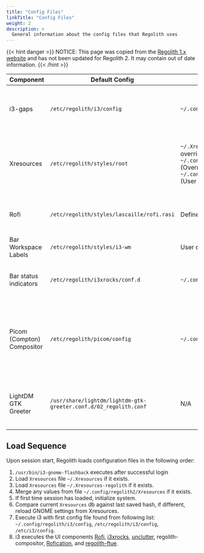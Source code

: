 ```yaml
---
title: "Config Files"
linkTitle: "Config Files"
weight: 2
description: >
  General information about the config files that Regolith uses
---
```


{{< hint danger >}}
NOTICE: This page was copied from the [Regolith 1.x website](https://regolith-linux.org) and has not been updated for Regolith 2.  It may contain out of date information.
{{< /hint >}}

| **Component**              | **Default Config**                                               | **User Config**                                                                                                                              | **Notes**                                                                                                       |
| -------------------------- | ---------------------------------------------------------------- | -------------------------------------------------------------------------------------------------------------------------------------------- | --------------------------------------------------------------------------------------------------------------- |
| i3-gaps                    | `/etc/regolith/i3/config`                                        | `~/.config/regolith/i3/config`                                                                                                               | In Regolith versions prior to 1.2 this file was in another directory.                                           |
| Xresources                 | `/etc/regolith/styles/root`                                      | `~/.Xresources-regolith` (Global override)<br/>`~/.config/regolith2/Xresources` (Override)<br/>`~/.config/regolith2/Xresources.d` (User files) | `~/.Xresources` is also loaded but intended for properties that may also be required in other desktop sessions. |
| Rofi                       | `/etc/regolith/styles/lascaille/rofi.rasi`                       | Defined in the `theme` style file.                                                                                                           | This can also be overridden directly in the i3 file if preferred.                                               |
| Bar Workspace Labels       | `/etc/regolith/styles/i3-wm`                                     | User defined                                                                                                                                 |                                                                                                                 |
| Bar status indicators      | `/etc/regolith/i3xrocks/conf.d`                                  | `~/.config/regolith/i3xrocks/conf.d`                                                                                                         | Each block has it's own file. Filename determines ordering.                                                     |
| Picom (Compton) Compositor | `/etc/regolith/picom/config`                                     | `~/.config/regolith/picom/config`                                                                                                            | User config added in 1.5. Each compositor has it's own independent config file, but the default is `Picom`.     |
| LightDM GTK Greeter        | `/usr/share/lightdm/lightdm-gtk-greeter.conf.d/02_regolith.conf` | N/A                                                                                                                                          | This file only exists if the `regolith-lightdm-config` package is installed.                                    |

## Load Sequence

Upon session start, Regolith loads configuration files in the following order:

1. `/usr/bin/i3-gnome-flashback` executes after successful login
2. Load `Xresources` file `~/.Xresources` if it exists.
3. Load `Xresources` file `~/.Xresources-regolith` if it exists.
4. Merge any values from file `~/.config/regolith2/Xresources` if it exists.
5. If first time session has loaded, initialize system.
6. Compare current `Xresources` db against last saved hash, if different, reload GNOME settings from Xresources.
7. Execute i3 with first config file found from following list: `~/.config/regolith/i3/config`, `/etc/regolith/i3/config`, `/etc/i3/config`.
8. i3 executes the UI components [Rofi](https://github.com/davatorium/rofi), [i3xrocks](https://github.com/regolith-linux/i3xrocks), [unclutter](https://github.com/Airblader/unclutter-xfixes), regolith-compositor, [Rofication](), and [regolith-ftue](https://github.com/regolith-linux/regolith-ftue).
